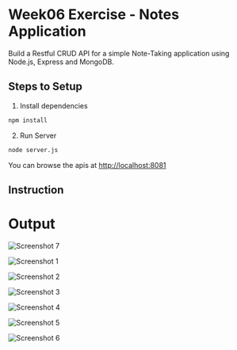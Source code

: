 # Week06 Exercise - Notes Application

Build a Restful CRUD API for a simple Note-Taking application using Node.js, Express and MongoDB.

## Steps to Setup

1. Install dependencies

```bash
npm install
```

2. Run Server

```bash
node server.js
```

You can browse the apis at <http://localhost:8081>

## Instruction

# Output

![Screenshot 7](https://user-images.githubusercontent.com/114428197/196092055-76878529-af28-4458-8c8b-9f7da7907e72.jpg)

![Screenshot 1](https://user-images.githubusercontent.com/114428197/196092115-70c1537a-6924-4e60-b808-5fd6b15622cf.jpg)

![Screenshot 2](https://user-images.githubusercontent.com/114428197/196092134-7cccaa72-c909-4ce3-9e71-2bdf0a71adbd.jpg)

![Screenshot 3](https://user-images.githubusercontent.com/114428197/196092156-6ef69591-2543-46c8-a3e5-078d106a4182.jpg)

![Screenshot 4](https://user-images.githubusercontent.com/114428197/196092992-35e7ef93-b15a-4610-815d-3f002c285f35.jpg)

![Screenshot 5](https://user-images.githubusercontent.com/114428197/196092185-941466a4-41dc-4b2e-b43f-84d57eebf4ab.jpg)

![Screenshot 6](https://user-images.githubusercontent.com/114428197/196092199-a1ffb9c2-23ca-47ee-90bc-d1dbd256baa1.jpg)



